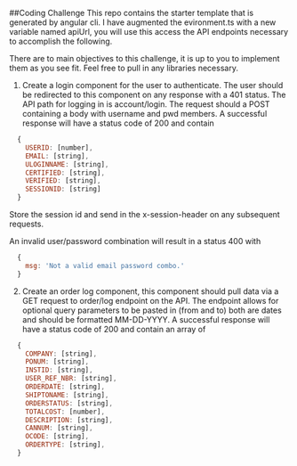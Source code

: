 ##Coding Challenge
This repo contains the starter template that is generated by angular cli. I have augmented the evironment.ts with a new variable named apiUrl, you will use this access the API endpoints necessary to accomplish the following.

There are to main objectives to this challenge, it is up to you to implement them as you see fit. Feel free to pull in any libraries necessary.

1. Create a login component for the user to authenticate. The user should be redirected to this component on any response with a 401 status. The API path for logging in is account/login. The request should a POST containing a body with username and pwd members. A successful response will have a status code of 200 and contain 
```javascript
  {
    USERID: [number],
    EMAIL: [string],
    ULOGINNAME: [string],
    CERTIFIED: [string],
    VERIFIED: [string],
    SESSIONID: [string]
  }
```
Store the session id and send in the x-session-header on any subsequent requests.

An invalid user/password combination will result in a status 400 with
```javascript
  {
    msg: 'Not a valid email password combo.'
  }
```

2. Create an order log component, this component should pull data via a GET request to order/log endpoint on the API. The endpoint allows for optional query parameters to be pasted in (from and to) both are dates and should be formatted MM-DD-YYYY. A successful response will have a status code of 200 and contain an array of
```javascript
  {
    COMPANY: [string],
    PONUM: [string],
    INSTID: [string],
    USER_REF_NBR: [string],
    ORDERDATE: [string],
    SHIPTONAME: [string],
    ORDERSTATUS: [string],
    TOTALCOST: [number],
    DESCRIPTION: [string],
    CANNUM: [string],
    OCODE: [string],
    ORDERTYPE: [string],
  }
```

